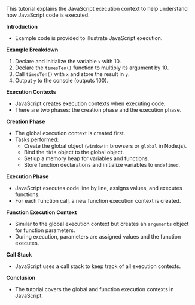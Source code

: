 This tutorial explains the JavaScript execution context to help understand how JavaScript code is executed.

**Introduction**
- Example code is provided to illustrate JavaScript execution.

**Example Breakdown**
1. Declare and initialize the variable `x` with 10.
2. Declare the `timesTen()` function to multiply its argument by 10.
3. Call `timesTen()` with `x` and store the result in `y`.
4. Output `y` to the console (outputs 100).

**Execution Contexts**
- JavaScript creates execution contexts when executing code.
- There are two phases: the creation phase and the execution phase.

**Creation Phase**
- The global execution context is created first.
- Tasks performed:
  - Create the global object (`window` in browsers or `global` in Node.js).
  - Bind the `this` object to the global object.
  - Set up a memory heap for variables and functions.
  - Store function declarations and initialize variables to `undefined`.

**Execution Phase**
- JavaScript executes code line by line, assigns values, and executes functions.
- For each function call, a new function execution context is created.

**Function Execution Context**
- Similar to the global execution context but creates an `arguments` object for function parameters.
- During execution, parameters are assigned values and the function executes.

**Call Stack**
- JavaScript uses a call stack to keep track of all execution contexts.

**Conclusion**
- The tutorial covers the global and function execution contexts in JavaScript.